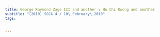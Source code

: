 ```yaml
---
title: George Raymond Zage III and another v Ho Chi Kwong and another 
subtitle: "[2010] SGCA 4 / 10\_February\_2010"
tags:


---
```


